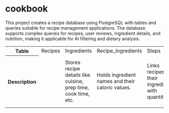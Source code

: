 # cookbook

This project creates a recipe database using PostgreSQL with tables and queries suitable for recipe management applications. The database supports complex queries for recipes, user reviews, ingredient details, and nutrition, making it applicable for AI filtering and dietary analysis.

<table>
  <tr>
    <th>Table</th>
    <td>Recipes</td>
    <td>Ingredients</td>
    <td>Recipe_Ingredients</td>
    <td>Steps</td>
    <td>Users</td>
    <td>Reviews</td>
  </tr>
  <tr>
    <th>Description</th>
    <td></td>
    <td>Stores recipe details like cuisine, prep time, cook time, etc.</td>
    <td>Holds ingredient names and their caloric values.</td>
    <td>Links recipes to their ingredients with quantities.</td>
    <td>Contains ordered cooking instructions for each recipe.</td>
    <td>Stores user information who review recipes.</td>
    <td>Records reviews and ratings for recipes by users.</td>  
	
  </tr>
</table>
